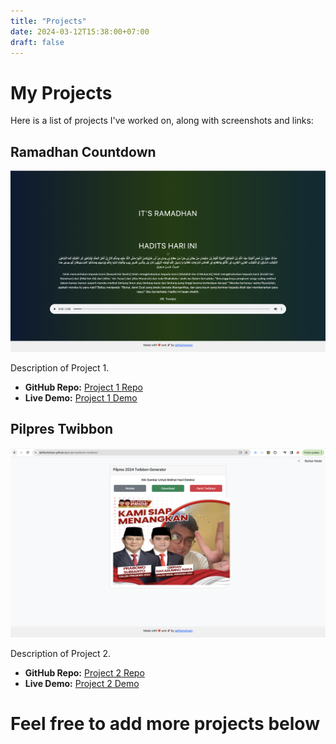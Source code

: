 ```yaml
---
title: "Projects"
date: 2024-03-12T15:38:00+07:00
draft: false
---
```


# My Projects

Here is a list of projects I've worked on, along with screenshots and links:

## Ramadhan Countdown

![Project 1 Screenshot](/assets/projects/ramadhan-countdown.png)

Description of Project 1.

- **GitHub Repo:** [Project 1 Repo](https://github.com/daffashafwan/ramadhan-countdown)
- **Live Demo:** [Project 1 Demo](https://daffashafwan.github.io/project/ramadhan-countdown)

## Pilpres Twibbon

![Project 2 Screenshot](/assets/projects/pilpres-twibbon.png)

Description of Project 2.

- **GitHub Repo:** [Project 2 Repo](https://github.com/daffashafwan/pilpres-twibbon)
- **Live Demo:** [Project 2 Demo](https://daffashafwan.github.io/project/pilpres-twibbon)

# Feel free to add more projects below
